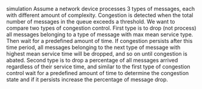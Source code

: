 simulation
Assume a network device processes 3 types of messages, each with different amount of complexity. Congestion is detected when the total number of messages in the queue exceeds a threshold. We want to compare two types of congestion control. First type is to drop (not process) all messages belonging to a type of message with max mean service type. Then wait for a predefined amount of time. If congestion persists after this time period, all messages belonging to the next type of message with highest mean service time will be dropped, and so on until congestion is abated. Second type is to drop a percentage of all messages arrived regardless of their service time, and similar to the first type of congestion control wait for a predefined amount of time to determine the congestion state and if it persists increase the percentage of message drop.

